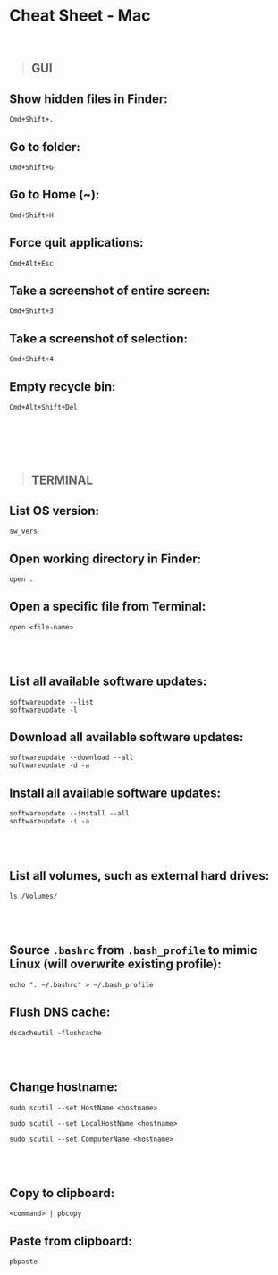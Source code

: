 # Cheat Sheet - Mac

<br>

>## **GUI**

## Show hidden files in Finder:
```
Cmd+Shift+.
```

## Go to folder:
```
Cmd+Shift+G
```

## Go to Home (~):
```
Cmd+Shift+H
```

## Force quit applications:
```
Cmd+Alt+Esc
```

## Take a screenshot of entire screen:
```
Cmd+Shift+3
```

## Take a screenshot of selection:
```
Cmd+Shift+4
```

## Empty recycle bin:
```
Cmd+Alt+Shift+Del
```

<br><br>
<br><br>

>## **TERMINAL**

## List OS version:
```shell
sw_vers
```

## Open working directory in Finder:
```shell
open .
```

## Open a specific file from Terminal:
```shell
open <file-name>
```

<br><br>

## List all available software updates:
```shell
softwareupdate --list
softwareupdate -l
```

## Download all available software updates:
```shell
softwareupdate --download --all
softwareupdate -d -a
```

## Install all available software updates:
```shell
softwareupdate --install --all
softwareupdate -i -a
```

<br><br>

## List all volumes, such as external hard drives:
```shell
ls /Volumes/
```

<br><br>

## Source `.bashrc` from `.bash_profile` to mimic Linux (will overwrite existing profile):
```shell
echo ". ~/.bashrc" > ~/.bash_profile
```

## Flush DNS cache:
```shell
dscacheutil -flushcache
```

<br><br>

## Change hostname:
```shell
sudo scutil --set HostName <hostname>

sudo scutil --set LocalHostName <hostname>

sudo scutil --set ComputerName <hostname>
```

<br><br>

## Copy to clipboard:
```shell
<command> | pbcopy
```

## Paste from clipboard:
```shell
pbpaste
```
